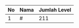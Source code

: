 | No | Nama            | Jumlah Level |
|----|-----------------|--------------|
| 1  | #    |    211        |
